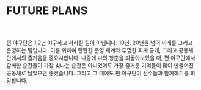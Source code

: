 <h2 style="font-size:2em;">FUTURE PLANS</h2><br>
<br>
편 야구단은 1,2년 야구하고 사라질 팀이 아닙니다. 10년, 20년을 넘어 미래를 그리고 운영하는 팀입니다. 이를 위하여 탄탄한 운영 체계와 투명한 회계 공개, 그리고 공동체 안에서의 즐거움을 중요시합니다. 나중에 나의 청춘을 되돌아보았을 때, 편 야구단에서 함께한 순간들이 가장 빛나는 순간은 아니었어도 가장 즐거운 기억들이 많이 만들어진 공동체로 남았으면 좋겠습니다. 그리고 그 때에도 편 야구단이 선수들과 함께하기를 희망합니다.